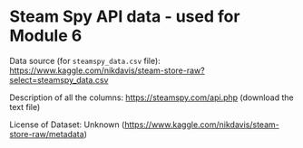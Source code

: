 # Steam Spy API data - used for Module 6
Data source (for `steamspy_data.csv` file): https://www.kaggle.com/nikdavis/steam-store-raw?select=steamspy_data.csv

Description of all the columns: https://steamspy.com/api.php (download the text file)

License of Dataset: Unknown (https://www.kaggle.com/nikdavis/steam-store-raw/metadata)

